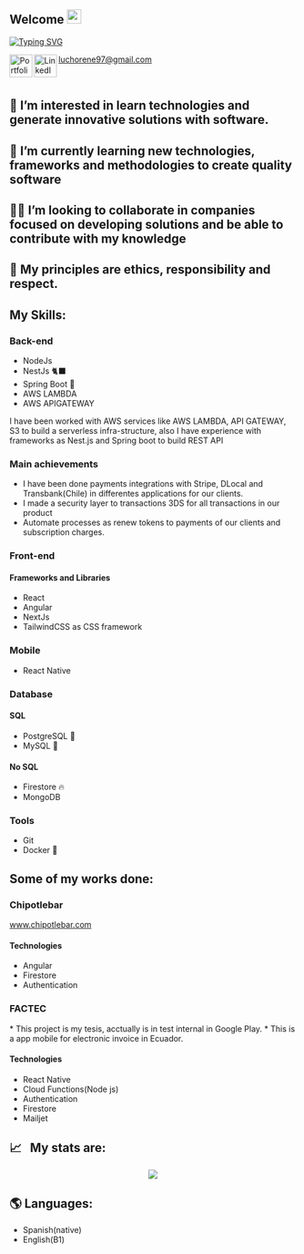 

## Welcome <img src="https://media.giphy.com/media/hvRJCLFzcasrR4ia7z/giphy.gif" width="25px">

[![Typing SVG](https://readme-typing-svg.herokuapp.com?color=00D13B&width=750&lines=💻+Hi,+I’m+@LuisRenePanjon+and+I'm+Software+Engineer.+🖥)](https://git.io/typing-svg)

[luchorene97@gmail.com](mailto:luchorene97@gmail.com) 
<a href="https://portfolio-reneloper.web.app/">
  <img align="left" alt="Portfolio" width="40px" src="https://cdn.pixabay.com/photo/2017/02/23/13/05/avatar-2092113_960_720.png" />
</a>
<a href="https://www.linkedin.com/in/renepb97/">
  <img align="left" alt="LinkedIN" width="40px" src="https://raw.githubusercontent.com/peterthehan/peterthehan/master/assets/linkedin.svg" />
</a>


<br />

## 👀 I’m interested in learn technologies and generate innovative solutions with software.
## 🌱 I’m currently learning new technologies, frameworks and methodologies to create quality software
## 🧑‍💼 I’m looking to collaborate in companies focused on developing solutions and be able to contribute with my knowledge
## 🧑‍ My principles are ethics, responsibility and respect.
<h2>My Skills:</h2>
<div class="container-skill">
  <div class="area-container">
    <h3>Back-end</h3>

<ul>
  <li>NodeJs</li>
  <li>NestJs 🐈‍⬛</li>
  <li>Spring Boot 🥬</li>
  <li>AWS LAMBDA</li>
  <li>AWS APIGATEWAY</li>
</ul>
    <p>I have been worked with AWS services like AWS LAMBDA, API GATEWAY, S3 to build a serverless infra-structure, also I have experience with frameworks as Nest.js and Spring boot to build REST API</p>
    <h3>Main achievements</h3>
    <ul>
    <li>I have been done payments integrations with Stripe, DLocal and Transbank(Chile) in differentes applications for our clients.</li>
    <li>I made a security layer to transactions 3DS for all transactions in our product</li>
    <li>Automate processes as renew tokens to payments of our clients and subscription charges.</li>
    </ul>
<h3>Front-end</h3>
<h4 >Frameworks and Libraries</h4>

<ul>
  <li>React</li>
  <li>Angular</li>
  <li>NextJs</li>
  <li>TailwindCSS as CSS framework</li>
 </ul>

</div>
  <div>
</div>
  <div>
</div>
</div>


<h3>Mobile</h3>

<ul>
  <li>React Native</li>
</ul>

<h3>Database</h3>

<h4>SQL</h4>

<ul>
  <li>PostgreSQL 🐘</li>
  <li>MySQL 🐬</li>
</ul>
<h4>No SQL</h4>

<ul>
  <li>Firestore 🔥</li>
  <li>MongoDB</li>
</ul>
<h3>Tools</h3>

<ul>
  <li>Git</li>
  <li>Docker 🐳</li>
</ul>


<h2>Some of my works done:</h2>

<h3>Chipotlebar</h3>
<a href="https://chipotlebar.com/">www.chipotlebar.com</a>
<h4>Technologies</h4>

<ul>
  <li>Angular</li>
  <li>Firestore</li>
  <li>Authentication</li>
</ul>

<h3>FACTEC</h3>
* This project is my tesis, acctually is in test internal in Google Play.
* This is a app mobile for electronic invoice in Ecuador.
<h4>Technologies</h4>

<ul>
  <li>React Native</li>
  <li>Cloud Functions(Node js)</li>
  <li>Authentication</li>
  <li>Firestore</li>
  <li>Mailjet</li>
</ul>

## 📈 &nbsp;&nbsp;My stats are:
<p align="center">
  <img align="" src="https://github-readme-stats.vercel.app/api?username=LuisRenePanjon&theme=buefy&show_icons=true" />
</p>

<h2> 🌎 Languages:</h2> 
<ul>
  <li>Spanish(native)</li>
  <li>English(B1)</li>
</ul>

<!---
LuisRenePanjon/LuisRenePanjon is a ✨ special ✨ repository because its `README.md` (this file) appears on your GitHub profile.
You can click the Preview link to take a look at your changes.
--->
